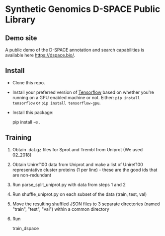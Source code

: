 
# Synthetic Genomics D-SPACE Public Library

## Demo site
A public demo of the D-SPACE annotation and search capabilities is available here https://dspace.bio/.

## Install

* Clone this repo.
* Install your preferred version of [Tensorflow](https://www.tensorflow.org/) based on whether you're running on a GPU enabled machine or not. Either: `pip install tensorflow` or `pip install tensorflow-gpu`.
* Install this package:

    pip install -e .

## Training

1. Obtain .dat.gz files for Sprot and Trembl from Uniprot (We used 02_2018)
2. Obtain Uniref100 data from Uniprot and make a list of Uniref100 representative cluster proteins (1 per line) - these are the good ids that are non-redundant
3. Run parse_split_uniprot.py with data from steps 1 and 2
4. Run shuffle_uniprot.py on each subset of the data (train, test, val)
5. Move the resulting shuffled JSON files to 3 separate directories (named "train", "test", "val") within a common directory


6. Run

    train_dspace

